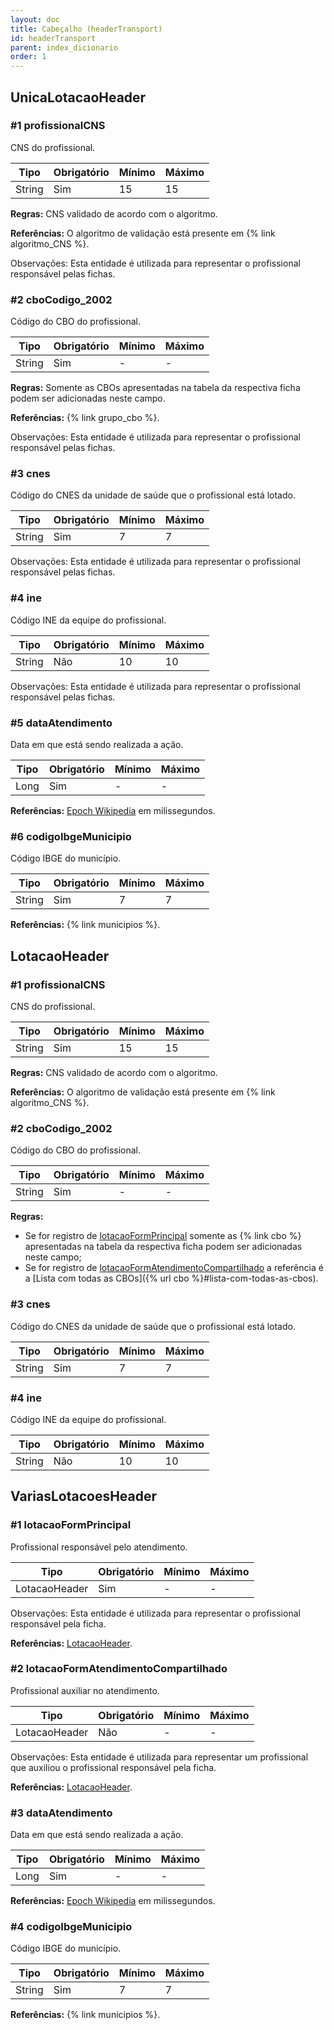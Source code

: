 ```yaml
---
layout: doc
title: Cabeçalho (headerTransport)
id: headerTransport
parent: index_dicionario
order: 1
---
```


## UnicaLotacaoHeader

### \#1	profissionalCNS
CNS do profissional.

| Tipo | Obrigatório | Mínimo | Máximo |
|--- |--- |--- |--- |
|String |Sim |15 |15 |

**Regras:**	CNS validado de acordo com o algoritmo.

**Referências:** O algoritmo de validação está presente em {% link algoritmo_CNS %}.

Observações: Esta entidade é utilizada para representar o profissional responsável pelas fichas.

### \#2	cboCodigo_2002
Código do CBO do profissional.

| Tipo | Obrigatório | Mínimo | Máximo |
|--- |--- |--- |--- |
|String |Sim |- |- |

**Regras:** Somente as CBOs apresentadas na tabela da respectiva ficha podem ser adicionadas neste campo.

**Referências:** {% link grupo_cbo %}.

Observações: Esta entidade é utilizada para representar o profissional responsável pelas fichas.

### \#3 cnes
Código do CNES da unidade de saúde que o profissional está lotado.

| Tipo | Obrigatório | Mínimo | Máximo |
|--- |--- |--- |--- |
|String |Sim |7 |7 |

Observações: Esta entidade é utilizada para representar o profissional responsável pelas fichas.

### \#4 ine
Código INE da equipe do profissional.

| Tipo | Obrigatório | Mínimo | Máximo |
|--- |--- |--- |--- |
|String |Não |10 |10 |

Observações: Esta entidade é utilizada para representar o profissional responsável pelas fichas.

### \#5 dataAtendimento
Data em que está sendo realizada a ação.

| Tipo | Obrigatório | Mínimo | Máximo |
|--- |--- |--- |--- |
|Long |Sim |- |- |

**Referências:** [Epoch Wikipedia](https://pt.wikipedia.org/wiki/Era_Unix) em milissegundos.


### \#6 codigoIbgeMunicipio
Código IBGE do município.

| Tipo | Obrigatório | Mínimo | Máximo |
|--- |--- |--- |--- |
|String |Sim |7 |7 |

**Referências:** {% link municipios %}.

## LotacaoHeader

### \#1	profissionalCNS
CNS do profissional.

| Tipo | Obrigatório | Mínimo | Máximo |
|--- |--- |--- |--- |
|String |Sim |15 |15 |

**Regras:**	CNS validado de acordo com o algoritmo.

**Referências:** O algoritmo de validação está presente em {% link algoritmo_CNS %}.

### \#2	cboCodigo_2002
Código do CBO do profissional.

| Tipo | Obrigatório | Mínimo | Máximo |
|--- |--- |--- |--- |
|String |Sim |- |- |

**Regras:**

- Se for registro de [lotacaoFormPrincipal](#1-lotacaoformprincipal) somente as {% link cbo %} apresentadas na tabela da respectiva ficha podem ser adicionadas neste campo;
- Se for registro de [lotacaoFormAtendimentoCompartilhado](#2-lotacaoformatendimentocompartilhado) a referência é a [Lista com todas as CBOs]({% url cbo %}#lista-com-todas-as-cbos).

### \#3 cnes
Código do CNES da unidade de saúde que o profissional está lotado.

| Tipo | Obrigatório | Mínimo | Máximo |
|--- |--- |--- |--- |
|String |Sim |7 |7 |

### \#4 ine
Código INE da equipe do profissional.

| Tipo | Obrigatório | Mínimo | Máximo |
|--- |--- |--- |--- |
|String |Não |10 |10 |


## VariasLotacoesHeader

### \#1 lotacaoFormPrincipal
Profissional responsável pelo atendimento.

| Tipo | Obrigatório | Mínimo | Máximo |
|--- |--- |--- |--- |
|LotacaoHeader |Sim |- |- |

Observações: Esta entidade é utilizada para representar o profissional responsável pela ficha.

**Referências:** [LotacaoHeader](#lotacaoheader).

### \#2 lotacaoFormAtendimentoCompartilhado
Profissional auxiliar no atendimento.

| Tipo | Obrigatório | Mínimo | Máximo |
|--- |--- |--- |--- |
|LotacaoHeader |Não |- |- |

Observações: Esta entidade é utilizada para representar um profissional que auxiliou o profissional responsável pela ficha.

**Referências:** [LotacaoHeader](#lotacaoheader).

### \#3 dataAtendimento
Data em que está sendo realizada a ação.

| Tipo | Obrigatório | Mínimo | Máximo |
|--- |--- |--- |--- |
|Long |Sim |- |- |

**Referências:** [Epoch Wikipedia](https://pt.wikipedia.org/wiki/Era_Unix) em milissegundos.

### \#4 codigoIbgeMunicipio
Código IBGE do município.

| Tipo | Obrigatório | Mínimo | Máximo |
|--- |--- |--- |--- |
|String |Sim |7 |7 |

**Referências:** {% link municipios %}.